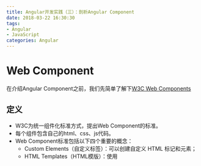 ```yaml
---
title: Angular开发实践（三）：剖析Angular Component
date: 2018-03-22 16:30:30
tags:
- Angular
- JavaScript
categories: Angular
---
```


# Web Component

在介绍Angular Component之前，我们先简单了解下[W3C Web Components](https://github.com/w3c/webcomponents)

## 定义

- W3C为统一组件化标准方式，提出Web Component的标准。
- 每个组件包含自己的html、css、js代码。
- Web Component标准包括以下四个重要的概念：
    - Custom Elements（自定义标签）：可以创建自定义 HTML 标记和元素；
    - HTML Templates（HTML模版）：使用 <template> 标签去预定义一些内容，但并不加载至页面，而是使用 JS 代码去初始化它；
    - Shadow DOM（虚拟DOM）：可以创建完全独立与其他元素的DOM子树；
    - HTML Imports（HTML导入）：一种在 HTML 文档中引入其他 HTML 文档的方法，<link rel=“import” href=“example.html” />。

概括来说就是，可以创建自定义标签来引入组件是前端组件化的基础，在页面引用 HTML 文件和 HTML 模板是用于支撑编写组件视图和组件资源管理，而 Shadow DOM 则是隔离组件间代码的冲突和影响。

## 示例

定义hello-component

```html
<template id="hello-template">
    <style>
        h1 {
            color: red;
        }
    </style>
    <h1>Hello Web Component!</h1>
</template>

<script>

    // 指向导入文档，即本例的index.html
    var indexDoc = document;

    // 指向被导入文档，即当前文档hello.html
    var helloDoc = (indexDoc._currentScript || indexDoc.currentScript).ownerDocument;

    // 获得上面的模板
    var tmpl = helloDoc.querySelector('#hello-template');

    // 创建一个新元素的原型，继承自HTMLElement
    var HelloProto = Object.create(HTMLElement.prototype);

    // 设置 Shadow DOM 并将模板的内容克隆进去
    HelloProto.createdCallback = function() {
        var root = this.createShadowRoot();
        root.appendChild(indexDoc.importNode(tmpl.content, true));
    };

    // 注册新元素
    var hello = indexDoc.registerElement('hello-component', {
        prototype: HelloProto
    });
</script>
```

使用hello-component

```html
<!DOCTYPE html>
<html lang="zh-cn">
<head>
    <meta charset="UTF-8">
    <meta http-equiv="X-UA-COMPATIBLE" content="IE=edge">
    <meta name="viewport" content="width=device-width, initial-scale=1">
    <meta name="author" content="赖祥燃, laixiangran@163.com, http://www.laixiangran.cn"/>
    <title>Web Component</title>
    <!--导入自定义组件-->
    <link rel="import" href="hello.html">
</head>
<body>
    <!--自定义标签-->
    <hello-component></hello-component>
</body>
</html>
```
从以上代码可看到，hello.html 为按标准定义的组件（名称为 hello-component ），在这个组件中有自己的结构、样式及逻辑，然后在 index.html 中引入该组件文件，即可像普通标签一样使用。

# Angular Component

Angular Component属于指令的一种，可以理解为拥有模板的指令。其它两种是[属性型指令](https://angular.cn/guide/attribute-directives)和[结构型指令](https://angular.cn/guide/structural-directives)。

## 基本组成

```typescript
@Component({
    selector: 'demo-component',
    template: 'Demo Component'
})
export class DemoComponent {}
```
- 组件装饰器：每个组件类必须用`@component`进行装饰才能成为Angular组件。
- 组件元数据：组件元数据：`selector`、`template`等，下文将着重讲解每个元数据的含义。
- 组件类：组件实际上也是一个普通的类，组件的逻辑都在组件类里定义并实现。
- 组件模板：每个组件都会关联一个模板，这个模板最终会渲染到页面上，页面上这个`DOM`元素就是此组件实例的宿主元素。

## 组件元数据

### 自身元数据属性

名称 | 类型 | 作用
---|---|---
animations | AnimationEntryMetadata[] | 设置组件的动画
changeDetection | ChangeDetectionStrategy | 设置组件的变化监测策略
encapsulation | ViewEncapsulation | 设置组件的视图包装选项
entryComponents | any[] | 设置将被动态插入到该组件视图中的组件列表
interpolation | [string, string] | 自定义组件的插值标记，默认是双大括号{{}}
moduleId | string | 设置该组件在 ES/CommonJS 规范下的模块id，它被用于解析模板样式的相对路径
styleUrls | string[] | 设置组件引用的外部样式文件
styles | string[] | 设置组件使用的内联样式
template | string | 设置组件的内联模板
templateUrl | string | 设置组件模板所在路径
viewProviders | Provider[] | 设置组件及其所有子组件（不含ContentChildren）可用的服务

### 从 core/Directive 继承

名称 | 类型 | 作用
---|---|---
exportAs | string | 设置组件实例在模板中的别名，使得可以在模板中调用
host | {[key: string]: string} | 设置组件的事件、动作和属性等
inputs | string[] | 设置组件的输入属性
outputs | string[] | 设置组件的输出属性
providers | Provider[] | 设置组件及其所有子组件（含ContentChildren）可用的服务（依赖注入）
queries | {[key: string]: any} | 设置需要被注入到组件的查询
selector | string | 设置用于在模板中识别该组件的css选择器（组件的自定义标签）

### 几种元数据详解

> 以下几种元数据的等价写法会比元数据设置更简洁易懂，所以一般推荐的是等价写法。

#### inputs

```typescript
@Component({
    selector: 'demo-component',
    inputs: ['param']
})
export class DemoComponent {
    param: any;
}
```

等价于：

```typescript
@Component({
    selector: 'demo-component'
})
export class DemoComponent {
    @Input() param: any;
}
```

#### outputs

```typescript
@Component({
    selector: 'demo-component',
    outputs: ['ready']
})
export class DemoComponent {
    ready = new eventEmitter<false>();
}
```

等价于：

```typescript
@Component({
    selector: 'demo-component'
})
export class DemoComponent {
    @Output() ready = new eventEmitter<false>();
}
```

#### host

```typescript
@Component({
    selector: 'demo-component',
    host: {
        '(click)': 'onClick($event.target)', // 事件
        'role': 'nav', // 属性
        '[class.pressed]': 'isPressed', // 类
    }
})
export class DemoComponent {
    isPressed: boolean = true;

    onClick(elem: HTMLElement) {
        console.log(elem);
    }
}
```

等价于：

```typescript
@Component({
    selector: 'demo-component'
})
export class DemoComponent {
    @HostBinding('attr.role') role = 'nav';
    @HostBinding('class.pressed') isPressed: boolean = true;

    @HostListener('click', ['$event.target'])
    onClick(elem: HTMLElement) {
        console.log(elem);
    }
}
```

#### queries - 视图查询

```typescript
@Component({
    selector: 'demo-component',
    template: `
        <input #theInput type='text' />
        <div>Demo Component</div>
    `,
    queries: {
        theInput: new ViewChild('theInput')
    }
})
export class DemoComponent {
    theInput: ElementRef;
}
```

等价于：

```typescript
@Component({
    selector: 'demo-component',
    template: `
        <input #theInput type='text' />
        <div>Demo Component</div>
    `
})
export class DemoComponent {
    @ViewChild('theInput') theInput: ElementRef;
}
```

#### queries - 内容查询

```html
<my-list>
    <li *ngFor="let item of items;">{{item}}</li>
</my-list>
```

```typescript
@Directive({
    selector: 'li'
})
export class ListItem {}
```

```typescript
@Component({
    selector: 'my-list',
    template: `
        <ul>
            <ng-content></ng-content>
        </ul>
    `,
    queries: {
        items: new ContentChild(ListItem)
    }
})
export class MyListComponent {
    items: QueryList<ListItem>;
}
```

等价于：

```typescript
@Component({
    selector: 'my-list',
    template: `
        <ul>
            <ng-content></ng-content>
        </ul>
    `
})
export class MyListComponent {
    @ContentChild(ListItem) items: QueryList<ListItem>;
}
```

#### styleUrls、styles

- styleUrls和styles允许同时指定。

- 优先级：模板内联样式 > styleUrls > styles。

- 建议：使用styleUrls引用外部样式表文件，这样代码结构相比styles更清晰、更易于管理。同理，模板推荐使用templateUrl引用模板文件。

#### changeDetection

- ChangeDetectionStrategy.Default：组件的每次变化监测都会检查其内部的所有数据（引用对象也会深度遍历），以此得到前后的数据变化。

- ChangeDetectionStrategy.OnPush：组件的变化监测只检查输入属性（即@Input修饰的变量）的值是否发生变化，当这个值为引用类型（Object，Array等）时，则只对比该值的引用。

- 显然，OnPush策略相比Default降低了变化监测的复杂度，很好地提升了变化监测的性能。如果组件的更新只依赖输入属性的值，那么在该组件上使用OnPush策略是一个很好的选择。

#### encapsulation

- ViewEncapsulation.None：无 Shadow DOM，并且也无样式包装。

- ViewEncapsulation.Emulated：无 Shadow DOM，但是通过Angular提供的样式包装机制来模拟组件的独立性，使得组件的样式不受外部影响，这是Angular的默认设置。

- ViewEncapsulation.Native：使用原生的 Shadow DOM 特性。

## 生命周期

当Angular使用构造函数新建组件后，就会按下面的顺序在特定时刻调用这些生命周期钩子方法：

生命周期钩子 | 调用时机
---|---
ngOnChanges | 在ngOnInit之前调用，或者当组件输入数据（通过@Input装饰器显式指定的那些变量）变化时调用。
ngOnInit | 第一次ngOnChanges之后调用。**建议此时获取数据，不要在构造函数中获取**。
ngDoCheck | 每次变化监测发生时被调用。
ngAfterContentInit | 使用<ng-content>将外部内容嵌入到组件视图后被调用，第一次ngDoCheck之后调用且只执行一次（只适用组件）。
ngAfterContentChecked | ngAfterContentInit后被调用，或者每次变化监测发生时被调用（只适用组件）。
ngAfterViewInit | 创建了组件的视图及其子视图之后被调用（只适用组件）。
ngAfterViewChecked | ngAfterViewInit，或者每次子组件变化监测时被调用（只适用组件）。
ngOnDestroy | 销毁指令/组件之前触发。此时应将不会被垃圾回收器自动回收的资源（**比如已订阅的观察者事件、绑定过的DOM事件、通过setTimeout或setInterval设置过的计时器等等**）手动销毁掉。
